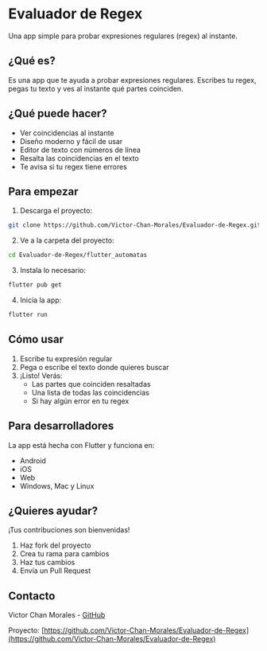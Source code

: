# Evaluador de Regex

Una app simple para probar expresiones regulares (regex) al instante.

## ¿Qué es?

Es una app que te ayuda a probar expresiones regulares. Escribes tu regex, pegas tu texto y ves al instante qué partes coinciden.

## ¿Qué puede hacer?

- Ver coincidencias al instante
- Diseño moderno y fácil de usar
- Editor de texto con números de línea
- Resalta las coincidencias en el texto
- Te avisa si tu regex tiene errores

## Para empezar

1. Descarga el proyecto:
```bash
git clone https://github.com/Victor-Chan-Morales/Evaluador-de-Regex.git
```

2. Ve a la carpeta del proyecto:
```bash
cd Evaluador-de-Regex/flutter_automatas
```

3. Instala lo necesario:
```bash
flutter pub get
```

4. Inicia la app:
```bash
flutter run
```

## Cómo usar

1. Escribe tu expresión regular
2. Pega o escribe el texto donde quieres buscar
3. ¡Listo! Verás:
   - Las partes que coinciden resaltadas
   - Una lista de todas las coincidencias
   - Si hay algún error en tu regex

## Para desarrolladores

La app está hecha con Flutter y funciona en:
- Android
- iOS
- Web
- Windows, Mac y Linux

## ¿Quieres ayudar?

¡Tus contribuciones son bienvenidas! 
1. Haz fork del proyecto
2. Crea tu rama para cambios
3. Haz tus cambios
4. Envía un Pull Request

## Contacto

Victor Chan Morales - [GitHub](https://github.com/Victor-Chan-Morales)

Proyecto: [https://github.com/Victor-Chan-Morales/Evaluador-de-Regex](https://github.com/Victor-Chan-Morales/Evaluador-de-Regex)
